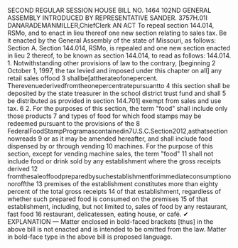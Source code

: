 SECOND REGULAR SESSION
HOUSE BILL NO. 1464
102ND GENERAL ASSEMBLY
INTRODUCED BY REPRESENTATIVE SANDER.
3757H.01I DANARADEMANMILLER,ChiefClerk
AN ACT
To repeal section 144.014, RSMo, and to enact in lieu thereof one new section relating to
sales tax.
Be it enacted by the General Assembly of the state of Missouri, as follows:
Section A. Section 144.014, RSMo, is repealed and one new section enacted in lieu
2 thereof, to be known as section 144.014, to read as follows:
144.014. 1. Notwithstanding other provisions of law to the contrary, [beginning
2 October 1, 1997, the tax levied and imposed under this chapter on all] any retail sales offood
3 shallbe[attherateofonepercent. Therevenuederivedfromtheonepercentratepursuantto
4 this section shall be deposited by the state treasurer in the school district trust fund and shall
5 be distributed as provided in section 144.701] exempt from sales and use tax.
6 2. For the purposes of this section, the term "food" shall include only those products
7 and types of food for which food stamps may be redeemed pursuant to the provisions of the
8 FederalFoodStampProgramascontainedin7U.S.C.Section2012,asthatsectionnowreads
9 or as it may be amended hereafter, and shall include food dispensed by or through vending
10 machines. For the purpose of this section, except for vending machine sales, the term "food"
11 shall not include food or drink sold by any establishment where the gross receipts derived
12 fromthesaleoffoodpreparedbysuchestablishmentforimmediateconsumptiononoroffthe
13 premises of the establishment constitutes more than eighty percent of the total gross receipts
14 of that establishment, regardless of whether such prepared food is consumed on the premises
15 of that establishment, including, but not limited to, sales of food by any restaurant, fast food
16 restaurant, delicatessen, eating house, or café.
✔
EXPLANATION — Matter enclosed in bold-faced brackets [thus] in the above bill is not enacted and is
intended to be omitted from the law. Matter in bold-face type in the above bill is proposed language.